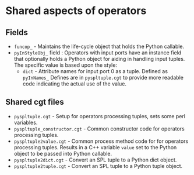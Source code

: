 # Shared aspects of operators

## Fields

* `funcop_` - Maintains the life-cycle object that holds the Python callable.
* `pyInStyleObj_` field : Operators with input ports have an instance field that
  optionally holds a Python object for aiding in handling input tuples.
  The specific value is based upon the style:
  * `dict` - Attribute names for input port 0 as a tuple. Defined as `pyInNames_`
  Defines are in `pyspltuple.cgt` to provide more readable code indicating the actual use of the value.

## Shared cgt files

* `pyspltuple.cgt` - Setup for operators processing tuples, sets some perl variables.
* `pyspltuple_constructor.cgt` - Common constructor code for operators processing tuples.
* `pyspltuple2value.cgt` - Common process method code for for operators processing tuples. Results in a C++ variable `value` set to the Python object to be passed into Python callable.
* `pyspltuple2dict.cgt` - Convert an SPL tuple to a Python dict object.
* `pyspltuple2tuple.cgt` - Convert an SPL tuple to a Python tuple object.
